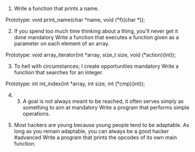 1. Write a function that prints a name.

Prototype: void print_name(char *name, void (*f)(char *));

2. If you spend too much time thinking about a thing, you'll never get it done
mandatory
Write a function that executes a function given as a parameter on each element of an array.

Prototype: void array_iterator(int *array, size_t size, void (*action)(int));

3. To hell with circumstances; I create opportunities
mandatory
Write a function that searches for an integer.

Prototype: int int_index(int *array, int size, int (*cmp)(int));

4. 3. A goal is not always meant to be reached, it often serves simply as something to aim at
mandatory
Write a program that performs simple operations.

5. Most hackers are young because young people tend to be adaptable. As long as you remain adaptable, you can always be a good hacker
#advanced
Write a program that prints the opcodes of its own main function.
